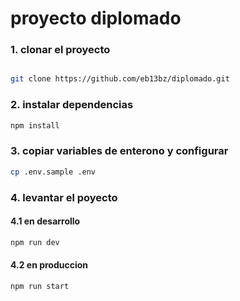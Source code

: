 # proyecto diplomado

### 1. clonar el proyecto

```bash

git clone https://github.com/eb13bz/diplomado.git
```
### 2. instalar dependencias
```bash
npm install 
```

### 3. copiar variables de enterono y configurar 
```bash
cp .env.sample .env 
```
### 4. levantar el poyecto
#### 4.1 en desarrollo
```bash 
npm run dev 
```
#### 4.2 en produccion
```bash 
npm run start
```
